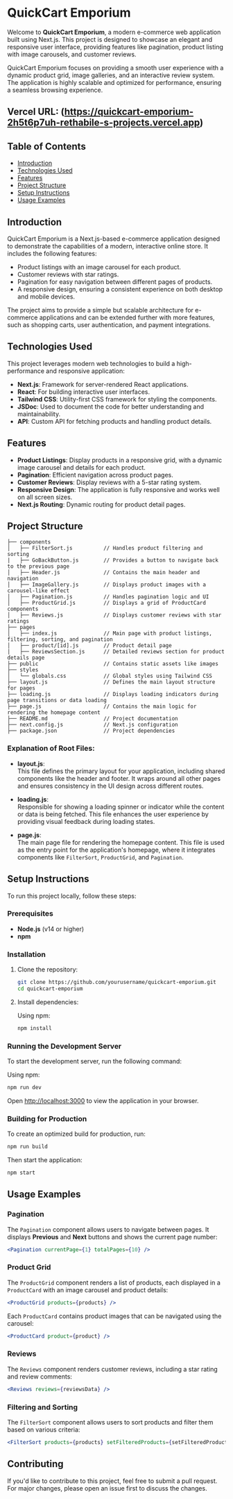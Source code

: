 # QuickCart Emporium

Welcome to **QuickCart Emporium**, a modern e-commerce web application built using Next.js. This project is designed to showcase an elegant and responsive user interface, providing features like pagination, product listing with image carousels, and customer reviews. 

QuickCart Emporium focuses on providing a smooth user experience with a dynamic product grid, image galleries, and an interactive review system. The application is highly scalable and optimized for performance, ensuring a seamless browsing experience.

## Vercel URL: (https://quickcart-emporium-2h5t6p7uh-rethabile-s-projects.vercel.app)

## Table of Contents

- [Introduction](#introduction)
- [Technologies Used](#technologies-used)
- [Features](#features)
- [Project Structure](#project-structure)
- [Setup Instructions](#setup-instructions)
- [Usage Examples](#usage-examples)

## Introduction

QuickCart Emporium is a Next.js-based e-commerce application designed to demonstrate the capabilities of a modern, interactive online store. It includes the following features:

- Product listings with an image carousel for each product.
- Customer reviews with star ratings.
- Pagination for easy navigation between different pages of products.
- A responsive design, ensuring a consistent experience on both desktop and mobile devices.

The project aims to provide a simple but scalable architecture for e-commerce applications and can be extended further with more features, such as shopping carts, user authentication, and payment integrations.

## Technologies Used

This project leverages modern web technologies to build a high-performance and responsive application:

- **Next.js**: Framework for server-rendered React applications.
- **React**: For building interactive user interfaces.
- **Tailwind CSS**: Utility-first CSS framework for styling the components.
- **JSDoc**: Used to document the code for better understanding and maintainability.
- **API**: Custom API for fetching products and handling product details.

## Features

- **Product Listings**: Display products in a responsive grid, with a dynamic image carousel and details for each product.
- **Pagination**: Efficient navigation across product pages.
- **Customer Reviews**: Display reviews with a 5-star rating system.
- **Responsive Design**: The application is fully responsive and works well on all screen sizes.
- **Next.js Routing**: Dynamic routing for product detail pages.

## Project Structure

```
├── components
│   ├── FilterSort.js          // Handles product filtering and sorting
|   ├── GoBackButton.js        // Provides a button to navigate back to the previous page
│   ├── Header.js              // Contains the main header and navigation
│   ├── ImageGallery.js        // Displays product images with a carousel-like effect
│   ├── Pagination.js          // Handles pagination logic and UI
│   ├── ProductGrid.js         // Displays a grid of ProductCard components
│   ├── Reviews.js             // Displays customer reviews with star ratings
├── pages
│   ├── index.js               // Main page with product listings, filtering, sorting, and pagination
│   ├── product/[id].js        // Product detail page
|   ├── ReviewsSection.js      // Detailed reviews section for product details page
├── public                     // Contains static assets like images
├── styles
│   └── globals.css            // Global styles using Tailwind CSS
├── layout.js                  // Defines the main layout structure for pages
├── loading.js                 // Displays loading indicators during page transitions or data loading
├── page.js                    // Contains the main logic for rendering the homepage content
├── README.md                  // Project documentation
├── next.config.js             // Next.js configuration
├── package.json               // Project dependencies
```

### Explanation of Root Files:

- **layout.js**:  
   This file defines the primary layout for your application, including shared components like the header and footer. It wraps around all other pages and ensures consistency in the UI design across different routes.

- **loading.js**:  
   Responsible for showing a loading spinner or indicator while the content or data is being fetched. This file enhances the user experience by providing visual feedback during loading states.

- **page.js**:  
   The main page file for rendering the homepage content. This file is used as the entry point for the application's homepage, where it integrates components like `FilterSort`, `ProductGrid`, and `Pagination`.

## Setup Instructions

To run this project locally, follow these steps:

### Prerequisites

- **Node.js** (v14 or higher)
- **npm**

### Installation

1. Clone the repository:

   ```bash
   git clone https://github.com/yourusername/quickcart-emporium.git
   cd quickcart-emporium
   ```

2. Install dependencies:

   Using npm:

   ```bash
   npm install
   ```

### Running the Development Server

To start the development server, run the following command:

Using npm:

```bash
npm run dev
```

Open [http://localhost:3000](http://localhost:3000) to view the application in your browser.

### Building for Production

To create an optimized build for production, run:

```bash
npm run build
```

Then start the application:

```bash
npm start
```

## Usage Examples

### Pagination

The `Pagination` component allows users to navigate between pages. It displays **Previous** and **Next** buttons and shows the current page number:

```jsx
<Pagination currentPage={1} totalPages={10} />
```

### Product Grid

The `ProductGrid` component renders a list of products, each displayed in a `ProductCard` with an image carousel and product details:

```jsx
<ProductGrid products={products} />
```

Each `ProductCard` contains product images that can be navigated using the carousel:

```jsx
<ProductCard product={product} />
```

### Reviews

The `Reviews` component renders customer reviews, including a star rating and review comments:

```jsx
<Reviews reviews={reviewsData} />
```

### Filtering and Sorting

The `FilterSort` component allows users to sort products and filter them based on various criteria:

```jsx
<FilterSort products={products} setFilteredProducts={setFilteredProducts} />
```

## Contributing

If you'd like to contribute to this project, feel free to submit a pull request. For major changes, please open an issue first to discuss the changes.
